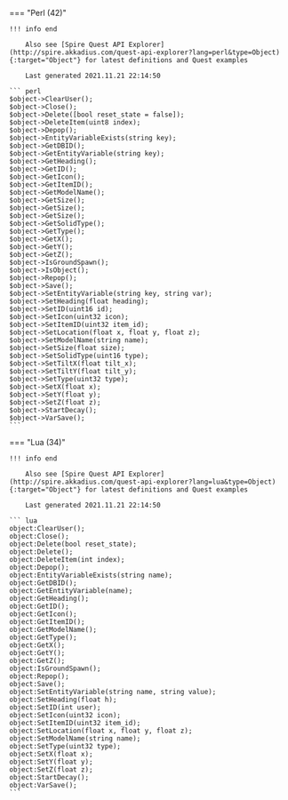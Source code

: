=== "Perl (42)"

    !!! info end

        Also see [Spire Quest API Explorer](http://spire.akkadius.com/quest-api-explorer?lang=perl&type=Object){:target="Object"} for latest definitions and Quest examples

        Last generated 2021.11.21 22:14:50

    ``` perl
    $object->ClearUser();
    $object->Close();
    $object->Delete([bool reset_state = false]);
    $object->DeleteItem(uint8 index);
    $object->Depop();
    $object->EntityVariableExists(string key);
    $object->GetDBID();
    $object->GetEntityVariable(string key);
    $object->GetHeading();
    $object->GetID();
    $object->GetIcon();
    $object->GetItemID();
    $object->GetModelName();
    $object->GetSize();
    $object->GetSize();
    $object->GetSize();
    $object->GetSolidType();
    $object->GetType();
    $object->GetX();
    $object->GetY();
    $object->GetZ();
    $object->IsGroundSpawn();
    $object->IsObject();
    $object->Repop();
    $object->Save();
    $object->SetEntityVariable(string key, string var);
    $object->SetHeading(float heading);
    $object->SetID(uint16 id);
    $object->SetIcon(uint32 icon);
    $object->SetItemID(uint32 item_id);
    $object->SetLocation(float x, float y, float z);
    $object->SetModelName(string name);
    $object->SetSize(float size);
    $object->SetSolidType(uint16 type);
    $object->SetTiltX(float tilt_x);
    $object->SetTiltY(float tilt_y);
    $object->SetType(uint32 type);
    $object->SetX(float x);
    $object->SetY(float y);
    $object->SetZ(float z);
    $object->StartDecay();
    $object->VarSave();
    ```
=== "Lua (34)"

    !!! info end

        Also see [Spire Quest API Explorer](http://spire.akkadius.com/quest-api-explorer?lang=lua&type=Object){:target="Object"} for latest definitions and Quest examples

        Last generated 2021.11.21 22:14:50

    ``` lua
    object:ClearUser();
    object:Close();
    object:Delete(bool reset_state);
    object:Delete();
    object:DeleteItem(int index);
    object:Depop();
    object:EntityVariableExists(string name);
    object:GetDBID();
    object:GetEntityVariable(name);
    object:GetHeading();
    object:GetID();
    object:GetIcon();
    object:GetItemID();
    object:GetModelName();
    object:GetType();
    object:GetX();
    object:GetY();
    object:GetZ();
    object:IsGroundSpawn();
    object:Repop();
    object:Save();
    object:SetEntityVariable(string name, string value);
    object:SetHeading(float h);
    object:SetID(int user);
    object:SetIcon(uint32 icon);
    object:SetItemID(uint32 item_id);
    object:SetLocation(float x, float y, float z);
    object:SetModelName(string name);
    object:SetType(uint32 type);
    object:SetX(float x);
    object:SetY(float y);
    object:SetZ(float z);
    object:StartDecay();
    object:VarSave();
    ```
